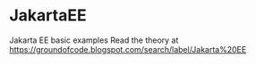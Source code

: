 # JakartaEE
Jakarta EE basic examples
Read the theory at https://groundofcode.blogspot.com/search/label/Jakarta%20EE
